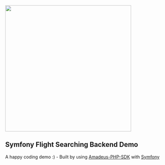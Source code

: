 <span align="center">
<br /> <br />
<a href="https://symfony.com/" target="_blank">
<img src="https://symfony.com/logos/symfony_black_02.png" width="400">
</a>
</span>

## Symfony Flight Searching Backend Demo
A happy coding demo :) - Built by using [Amadeus-PHP-SDK](https://github.com/amadeus4dev/amadeus-php) with [Symfony](https://symfony.com/)

